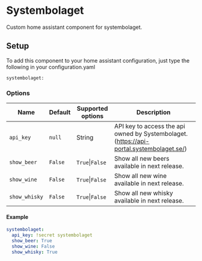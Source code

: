 # Systembolaget
Custom home assistant component for systembolaget.

## Setup
To add this component to your home assistant configuration, just type the following in your configuration.yaml

`systembolaget:`

### Options

|Name            |Default       |Supported options                                 |Description                                                                                                                                                                                                                                                                                                                                    |
| -------------- | ------------ | ------------------------------------------------ | --------------------------------------------------------------------------------------------------------------------------------------------------------------------------------------------------------------------------------------------------------------------------------------------------------------------------------------------- |
|`api_key`       |`null`        |String                                            |API key to access the api owned by Systembolaget. (https://api-portal.systembolaget.se/)
|`show_beer`     |`False`       |`True`\|`False`                                   |Show all new beers available in next release.
|`show_wine`     |`False`       |`True`\|`False`                                   |Show all new wine available in next release.
|`show_whisky`   |`False`       |`True`\|`False`                                   |Show all new whisky available in next release.

#### Example
  ```yaml
  systembolaget:
    api_key: !secret systembolaget
    show_beer: True
    show_wine: False
    show_whisky: True
  ```
